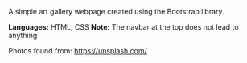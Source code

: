 A simple art gallery webpage created using the Bootstrap library.

**Languages:** HTML, CSS
**Note:** The navbar at the top does not lead to anything

Photos found from: https://unsplash.com/
